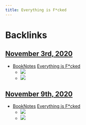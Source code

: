 ```yaml
---
title: Everything is F*cked
---
```



# Backlinks
## [November 3rd, 2020](<November 3rd, 2020>)
- [BookNotes](<BookNotes>) [Everything is F*cked](<Everything is F*cked>)
    - ![](https://firebasestorage.googleapis.com/v0/b/firescript-577a2.appspot.com/o/imgs%2Fapp%2FDoomHammer%2F9f6HZfJZOP.png?alt=media&token=f6305081-1a31-453c-8007-b18745864e2a)
    - ![](https://firebasestorage.googleapis.com/v0/b/firescript-577a2.appspot.com/o/imgs%2Fapp%2FDoomHammer%2FAk9LNuiwfB.png?alt=media&token=80bcaf11-83b1-491e-8bd0-4bac1ee996d5)


## [November 9th, 2020](<November 9th, 2020>)
- [BookNotes](<BookNotes>) [Everything is F*cked](<Everything is F*cked>)
    - ![](https://firebasestorage.googleapis.com/v0/b/firescript-577a2.appspot.com/o/imgs%2Fapp%2FDoomHammer%2F4bSnjZZsVn.png?alt=media&token=be53b77d-5adc-4e13-8f46-88d37f23d969)
    - ![](https://firebasestorage.googleapis.com/v0/b/firescript-577a2.appspot.com/o/imgs%2Fapp%2FDoomHammer%2FlJclim3h_C.png?alt=media&token=1f9392f9-737e-407f-acd4-87dcec3ef7c9)


